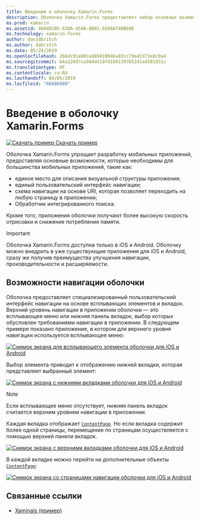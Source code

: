 ```yaml
---
title: Введение в оболочку Xamarin.Forms
description: Оболочка Xamarin.Forms предоставляет набор основных возможностей, которые требуются для большинства приложений, таких как стандартизированная навигация для пользователя, схема навигации на основе URI и интегрированный обработчик поиска.
ms.prod: xamarin
ms.assetid: 4604DCB5-83DA-458A-8B02-6508A740BE0E
ms.technology: xamarin-forms
author: davidbritch
ms.author: dabritch
ms.date: 05/24/2019
ms.openlocfilehash: 266dc91e80ced89410046a83cc79e45371e8c0a4
ms.sourcegitcommit: b4a12607ca944de10fd166139765241a4501831c
ms.translationtype: HT
ms.contentlocale: ru-RU
ms.lasthandoff: 06/05/2019
ms.locfileid: "66686999"
---
```

# <a name="xamarinforms-shell-introduction"></a>Введение в оболочку Xamarin.Forms

[![Скачать пример](~/media/shared/download.png) Скачать пример](https://github.com/xamarin/xamarin-forms-samples/tree/master/UserInterface/Xaminals/)

Оболочка Xamarin.Forms упрощает разработку мобильных приложений, предоставляя основные возможности, которые необходимы для большинства мобильных приложений, такие как:

- единое место для описания визуальной структуры приложения;
- единый пользовательский интерфейс навигации;
- схема навигации на основе URI, которая позволяет переходить на любую страницу в приложении;
- Обработчик интегрированного поиска.

Кроме того, приложения оболочки получают более высокую скорость отрисовки и снижение потребления памяти.

> [!IMPORTANT]
> Оболочка Xamarin.Forms доступна только в iOS и Android. Оболочку можно внедрить в уже существующие приложения для iOS и Android, сразу же получив преимущества улучшения навигации, производительности и расширяемости.

## <a name="shell-navigation-experience"></a>Возможности навигации оболочки

Оболочка предоставляет специализированный пользовательский интерфейс навигации на основе всплывающих элементов и вкладок. Верхний уровень навигации в приложении оболочки — это всплывающее меню или нижняя панель вкладок, выбор которых обусловлен требованиями навигации в приложении. В следующем примере показано приложение, в котором для верхнего уровня навигации используется всплывающее меню:

[![Снимок экрана для всплывающего элемента оболочки для iOS и Android](introduction-images/flyout.png "Всплывающий элемент оболочки")](introduction-images/flyout-large.png#lightbox "Всплывающий элемент оболочки")

Выбор элемента приводит к отображению нижней вкладки, которая представляет выбранный элемент:

[![Снимок экрана с нижними вкладками оболочки для iOS и Android](introduction-images/monkeys.png "Нижние вкладки оболочки")](introduction-images/monkeys-large.png#lightbox "Нижние вкладки оболочки")

> [!NOTE]
> Если всплывающее меню отсутствует, нижняя панель вкладок считается верхним уровнем навигации в приложении.

Каждая вкладка отображает [`ContentPage`](xref:Xamarin.Forms.ContentPage). Но если вкладка содержит более одной страницы, перемещение по страницам осуществляется с помощью верхней панели вкладок.

[![Снимок экрана с верхними вкладками оболочки для iOS и Android](introduction-images/cats.png "Верхние вкладки оболочки")](introduction-images/cats-large.png#lightbox "Верхние вкладки оболочки")

В каждой вкладке можно перейти на дополнительные объекты [`ContentPage`](xref:Xamarin.Forms.ContentPage):

[![Снимок экрана со страницами навигации оболочки для iOS и Android](introduction-images/cat-details.png "Навигация оболочки для приложения")](introduction-images/cat-details-large.png#lightbox "Навигация оболочки для приложения")

## <a name="related-links"></a>Связанные ссылки

- [Xaminals (пример)](https://github.com/xamarin/xamarin-forms-samples/tree/master/UserInterface/Xaminals/)
